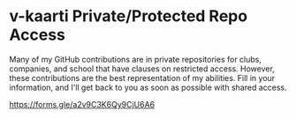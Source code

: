 # v-kaarti Private/Protected Repo Access

Many of my GitHub contributions are in private repositories for clubs, companies, and school that have clauses on restricted access. However, these contributions are the best representation of my abilities. Fill in your information, and I'll get back to you as soon as possible with shared access. 

https://forms.gle/a2v9C3K6Qy9CjU6A6
